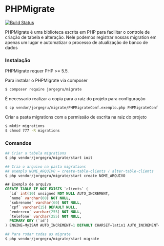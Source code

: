 # PHPMigrate

[![Build Status](https://travis-ci.org/jorgegru/PHPMigrate.svg?branch=master)](https://travis-ci.org/jorgegru/PHPMigrate)


PHPMigrate é uma biblioteca escrita em PHP para facilitar o controle de criação de tabela e alteração. Nele podemos registrar nossas migration em apenas um lugar e automatizar o processo de atualização de banco de dados

### Instalação

PHPMigrate requer PHP >= 5.5.

Para instalar o PHPMigrate via composer

```sh
$ composer require jorgegru/migrate
```

É necessario realizar a copia para a raiz do projeto para configuração


```sh
$ cp vendor/jorgegru/migrate/PHPMigrateConf.exemplo.php PHPMigrateConf.php
```

Criar a pasta migrations com a permissão de escrita na raiz do projeto

```sh
$ mkdir migrations
$ chmod 777 -R migrations
```

### Comandos

```sh
## Criar a tabela migrations
$ php vendor/jorgegru/migrate/start init

## Cria o arquivo na pasta migrations
## exemplo NOME_ARQUIVO = create-table-clients / alter-table-clients
$ php vendor/jorgegru/migrate/start create NOME_ARQUIVO
```

```sql
## Exemplo de arquivo
CREATE TABLE IF NOT EXISTS `clients` (
  `id` int(10) unsigned NOT NULL AUTO_INCREMENT,
  `nome` varchar(60) NOT NULL,
  `sobrenome` varchar(60) NOT NULL,
  `cpf` varchar(15) DEFAULT NULL,
  `endereco` varchar(255) NOT NULL,
  `telefone` varchar(255) NOT NULL,
  PRIMARY KEY (`id`)
) ENGINE=MyISAM AUTO_INCREMENT=1 DEFAULT CHARSET=latin1 AUTO_INCREMENT=1 ;
```

```sh
## Para rodar todas as migrate
$ php vendor/jorgegru/migrate/start migrate
```

